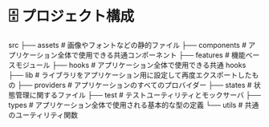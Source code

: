 # 🗄️ プロジェクト構成

src
├── assets # 画像やフォントなどの静的ファイル
├── components # アプリケーション全体で使用できる共通コンポーネント
├── features # 機能ベースモジュール
├── hooks # アプリケーション全体で使用できる共通 hooks
├── lib # ライブラリをアプリケーション用に設定して再度エクスポートしたもの
├── providers # アプリケーションのすべてのプロバイダー
├── states # 状態管理に関するファイル
├── test # テストユーティリティとモックサーバ
├── types # アプリケーション全体で使用される基本的な型の定義
└── utils # 共通のユーティリティ関数
